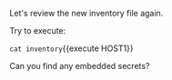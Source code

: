 Let's review the new inventory file again.

Try to execute:

`cat inventory`{{execute HOST1}}

Can you find any embedded secrets?
